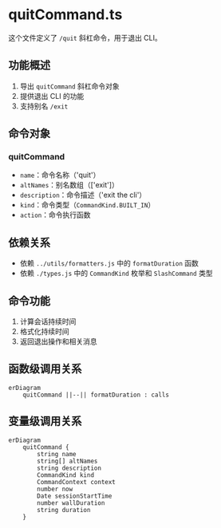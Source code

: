 # quitCommand.ts

这个文件定义了 `/quit` 斜杠命令，用于退出 CLI。

## 功能概述

1. 导出 `quitCommand` 斜杠命令对象
2. 提供退出 CLI 的功能
3. 支持别名 `/exit`

## 命令对象

### quitCommand
- `name`：命令名称（'quit'）
- `altNames`：别名数组（['exit']）
- `description`：命令描述（'exit the cli'）
- `kind`：命令类型（`CommandKind.BUILT_IN`）
- `action`：命令执行函数

## 依赖关系

- 依赖 `../utils/formatters.js` 中的 `formatDuration` 函数
- 依赖 `./types.js` 中的 `CommandKind` 枚举和 `SlashCommand` 类型

## 命令功能

1. 计算会话持续时间
2. 格式化持续时间
3. 返回退出操作和相关消息

## 函数级调用关系

```mermaid
erDiagram
    quitCommand ||--|| formatDuration : calls
```

## 变量级调用关系

```mermaid
erDiagram
    quitCommand {
        string name
        string[] altNames
        string description
        CommandKind kind
        CommandContext context
        number now
        Date sessionStartTime
        number wallDuration
        string duration
    }
```
